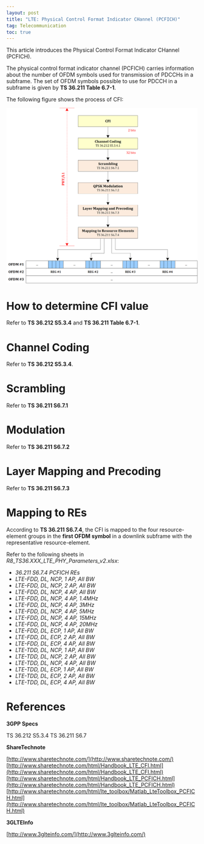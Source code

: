 ```yaml
---
layout: post
title: "LTE: Physical Control Format Indicator CHannel (PCFICH)"
tag: Telecommunication
toc: true
---
```


This article introduces the Physical Control Format Indicator CHannel (PCFICH).

<!--more-->

The physical control format indicator channel (PCFICH) carries information about the number of OFDM symbols used for transmission of PDCCHs in a subframe. The set of OFDM symbols possible to use for PDCCH in a subframe is given by **TS 36.211 Table 6.7-1**.

The following figure shows the process of CFI:

![R8_TS36.211_S6.7_PCFICH](/assets/R8_TS36.211_S6.7_PCFICH.png)

# How to determine CFI value

Refer to **TS 36.212 S5.3.4** and **TS 36.211 Table 6.7-1**.

# Channel Coding

Refer to **TS 36.212 S5.3.4**.

# Scrambling

Refer to **TS 36.211 S6.7.1**

# Modulation

Refer to **TS 36.211 S6.7.2**

# Layer Mapping and Precoding

Refer to **TS 36.211 S6.7.3**

# Mapping to REs

According to **TS 36.211 S6.7.4**, the CFI is mapped to the four resource-element groups in the **first OFDM symbol** in a downlink subframe with the representative resource-element.

Refer to the following sheets in *R8_TS36.XXX_LTE_PHY_Parameters_v2.xlsx*:

* *36.211 S6.7.4 PCFICH REs*
* *LTE-FDD, DL, NCP, 1 AP, All BW*
* *LTE-FDD, DL, NCP, 2 AP, All BW*
* *LTE-FDD, DL, NCP, 4 AP, All BW*
* *LTE-FDD, DL, NCP, 4 AP, 1.4MHz*
* *LTE-FDD, DL, NCP, 4 AP, 3MHz*
* *LTE-FDD, DL, NCP, 4 AP, 5MHz*
* *LTE-FDD, DL, NCP, 4 AP, 15MHz*
* *LTE-FDD, DL, NCP, 4 AP, 20MHz*
* *LTE-FDD, DL, ECP, 1 AP, All BW*
* *LTE-FDD, DL, ECP, 2 AP, All BW*
* *LTE-FDD, DL, ECP, 4 AP, All BW*
* *LTE-TDD, DL, NCP, 1 AP, All BW*
* *LTE-TDD, DL, NCP, 2 AP, All BW*
* *LTE-TDD, DL, NCP, 4 AP, All BW*
* *LTE-TDD, DL, ECP, 1 AP, All BW*
* *LTE-TDD, DL, ECP, 2 AP, All BW*
* *LTE-TDD, DL, ECP, 4 AP, All BW*

# References

**3GPP Specs**

TS 36.212 S5.3.4
TS 36.211 S6.7

**ShareTechnote**

[http://www.sharetechnote.com/](http://www.sharetechnote.com/)
[http://www.sharetechnote.com/html/Handbook_LTE_CFI.html](http://www.sharetechnote.com/html/Handbook_LTE_CFI.html)
[http://www.sharetechnote.com/html/Handbook_LTE_PCFICH.html](http://www.sharetechnote.com/html/Handbook_LTE_PCFICH.html)
[http://www.sharetechnote.com/html/lte_toolbox/Matlab_LteToolbox_PCFICH.html](http://www.sharetechnote.com/html/lte_toolbox/Matlab_LteToolbox_PCFICH.html)

**3GLTEInfo**

[http://www.3glteinfo.com/](http://www.3glteinfo.com/)
